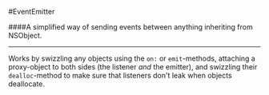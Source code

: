 #EventEmitter

####A simplified way of sending events between anything inheriting from NSObject.

----

Works by swizzling any objects using the `on:` or `emit`-methods, attaching a proxy-object to both sides (the listener *and* the emitter), and swizzling their `dealloc`-method to make sure that listeners don't leak when objects deallocate.